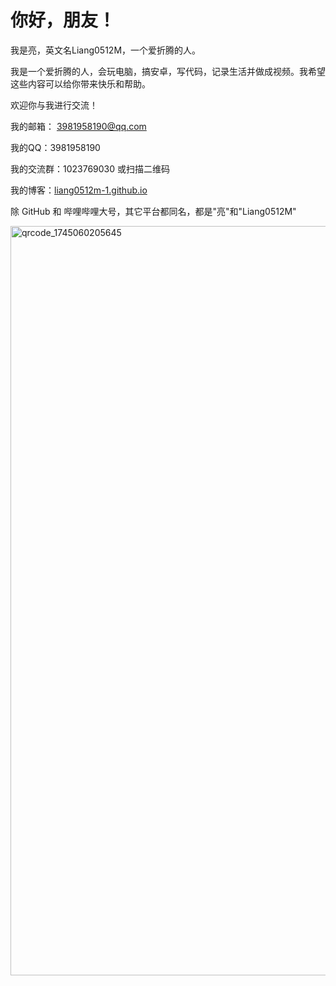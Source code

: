 # 你好，朋友！

​我是亮，英文名Liang0512M，一个爱折腾的人。

我是一个爱折腾的人，会玩电脑，搞安卓，写代码，记录生活并做成视频。我希望这些内容可以给你带来快乐和帮助。

欢迎你与我进行交流！

我的邮箱： 3981958190@qq.com

我的QQ：3981958190

我的交流群：1023769030 或扫描二维码

我的博客：[liang0512m-1.github.io](https://liang0512m-1.github.io)

除 GitHub 和 哔哩哔哩大号，其它平台都同名，都是"亮"和"Liang0512M"

<img width="1199" alt="qrcode_1745060205645" src="https://github.com/user-attachments/assets/9a6126d9-527c-4f97-80e2-64d85a36f6b9" />
